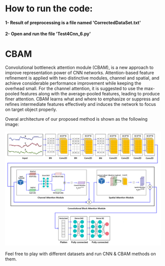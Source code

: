 # How to run the code:
#### 1- Result of preprocessing is a file named 'CorrectedDataSet.txt'
#### 2- Open and run the file 'Test4Cnn_6.py'





# CBAM
Convolutional bottleneck attention module (CBAM), is a new approach to improve representation power of CNN networks. Attention-based feature refinement is applied with two distinctive modules, channel and spatial, and achieve considerable performance improvement while keeping the overhead small. For the channel attention, it is suggested to use the max-pooled features along with the average-pooled features, leading to produce finer attention. CBAM learns what and where to emphasize or suppress and refines intermediate features effectively and induces the network to focus on target object properly. 

Overal architecture of our proposed method is shown as the following image:


![Alt text](Images/CBAM4.jpg?raw=true "Title")



Feel free to play with different datasets and run CNN & CBAM methods on them.